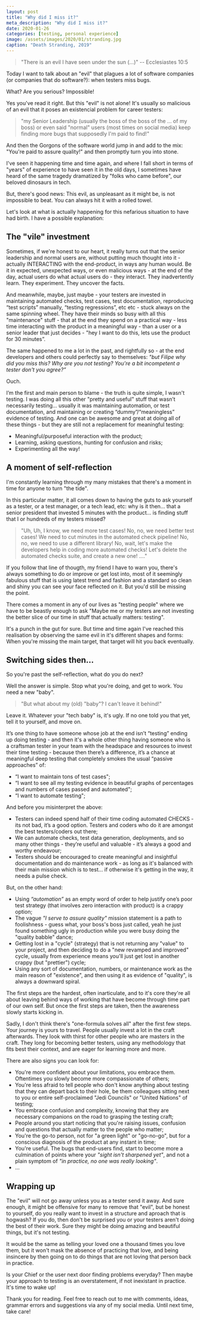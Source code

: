 ```yaml
---
layout: post
title: "Why did I miss it?"
meta_description: "Why did I miss it?"
date: 2020-01-26
categories: [testing, personal experience]
image: /assets/images/2020/01/stranding.jpg
caption: "Death Stranding, 2019"
---
```


> "There is an evil I have seen under the sun (...)" -- Ecclesiastes 10:5

Today I want to talk about an "evil" that plagues a lot of software companies (or companies that do software?): when testers miss bugs.

What? Are you serious? Impossible!

Yes you've read it right. But this "evil" is not alone! It's usually so malicious of an evil that it poses an existencial problem for career testers: 

> "my Senior Leadership (usually the boss of the boss of the ... of my boss) or even said "normal" users (most times on social media) keep finding more bugs that supposedly I'm paid to find!"

And then the Gorgons of the software world jump in and add to the mix: "You're paid to assure quality!" and then promptly turn you into stone.

I've seen it happening time and time again, and where I fall short in terms of "years" of experience to have seen it in the old days, I sometimes have heard of the same tragedy dramatized by "folks who came before", our beloved dinosaurs in tech.

But, there's good news: This evil, as unpleasant as it might be, is not impossible to beat. You can always hit it with a rolled towel.

Let's look at what is actually happening for this nefarious situation to have had birth. I have a possible explanation:

## The "vile" investment

Sometimes, if we're honest to our heart, it really turns out that the senior leadership and normal users are, without putting much thought into it - actually INTERACTING with the end-product, in ways any human would. Be it in expected, unexpected ways, or even malicious ways - at the end of the day, actual users do what actual users do - they interact. They inadvertently learn. They experiment. They uncover the facts.

And meanwhile, maybe, just maybe - your testers are invested in maintaining automated checks, test cases, test documentation, reproducing “test scripts” manually, “testing regressions”, etc etc - stuck always on the same spinning wheel. They have their minds so busy with all this "maintenance" stuff - that at the end they spend on a practical way - less time interacting with the product in a meaningful way - than a user or a senior leader that just decides - "hey I want to do this, lets use the product for 30 minutes”.

The same happened to me a lot in the past, and rightfully so - at the end developers and others could perfectly say to themselves: _"but Filipe why did you miss this? Why are you not testing? You're a bit incompetent a tester don't you agree?”_

Ouch.

I’m the first and main person to blame - the truth is quite simple, I wasn't testing. I was doing all this other "pretty and useful" stuff that wasn’t necessarily testing… usually it was maintaining automation, or test documentation, and maintaining or creating “dummy”/“meaningless” evidence of testing. And one can be awesome and great at doing all of these things - but they are still not a replacement for meaningful testing:
- Meaningful/purposeful interaction with the product;
- Learning, asking questions, hunting for confusion and risks;
- Experimenting all the way!


## A moment of self-reflection

I'm constantly learning through my many mistakes that there's a moment in time for anyone to turn "the tide".

In this particular matter, it all comes down to having the guts to ask yourself as a tester, or a test manager, or a tech lead, etc: why is it then… that a senior president that invested 5 minutes with the product… is finding stuff that I or hundreds of my testers missed?

> "Uh, Uh, I know, we need more test cases! No, no, we need better test cases! We need to cut minutes in the automated check pipeline! No, no, we need to use a different library! No, wait, let's make the developers help in coding more automated checks! Let's delete the automated checks suite, and create a new one! ...."

If you follow that line of thougth, my friend I have to warn you, there's always something to do or improve or get lost into, most of it seemingly fabulous stuff that is using latest trend and fashion and a standard so clean and shiny you can see your face reflected on it. But you'd still be missing the point.

There comes a moment in any of our lives as "testing people" where we have to be beastly enough to ask "Maybe me or my testers are not investing the better slice of our time in stuff that actually matters: testing".

It's a punch in the gut for sure. But time and time again I've reached this realisation by observing the same evil in it's different shapes and forms: When you're missing the main target, that target will hit you back eventually.

## Switching sides then...

So you're past the self-reflection, what do you do next?

Well the answer is simple. Stop what you're doing, and get to work. You need a new "baby".

> "But what about my (old) "baby"? I can't leave it behind!"

Leave it. Whatever your "tech baby" is, it's ugly. If no one told you that yet, tell it to yourself, and move on. 

It’s one thing to have someone whose job at the end isn’t “testing” ending up doing testing - and then it's a whole other thing having someone who is a craftsman tester in your team with the headspace and resources to invest their time testing - because then there’s a difference, it’s a chance at meaningful deep testing that completely smokes the usual “passive approaches” of:
- “I want to maintain tons of test cases";
- “I want to see all my testing evidence in beautiful graphs of percentages and numbers of cases passed and automated";
- “I want to automate testing";

And before you misinterpret the above:
- Testers can indeed spend half of their time coding automated CHECKS - its not bad, it’s a good option. Testers and coders who do it are amongst the best testers/coders out there;
- We can automate checks, test data generation, deployments, and so many other things - they’re useful and valuable - it’s always a good and worthy endeavour;
- Testers should be encouraged to create meaningful and insightful documentation and do maintenance work - as long as it's balanced with their main mission which is to test... if otherwise it's getting in the way, it needs a pulse check.

But, on the other hand:
- Using _“automation”_ as an empty word of order to help justify one’s poor test strategy (that involves zero interaction with product) is a crappy option;
- The vague _"I serve to assure quality"_ mission statement is a path to foolishness - guess what, your boss's boss just called, yeah he just found something ugly in production while you were busy doing the "quality babble" dance;
- Getting lost in a "cycle" (strategy) that is not returning any "value" to your project, and then deciding to do a "new revamped and improved" cycle, usually from experience means you'll just get lost in another crappy (but "prettier") cycle;
- Using any sort of documentation, numbers, or maintenance work as the main reason of "existence", and then using it as evidence of "quality", is always a downward spiral.

The first steps are the hardest, often inarticulate, and to it's core they're all about leaving behind ways of working that have become through time part of our own self. But once the first steps are taken, then the awareness slowly starts kicking in.

Sadly, I don't think there's "one-formula solves all" after the first few steps. Your journey is yours to travel. People usually invest a lot in the craft afterwards. They look with thirst for other people who are masters in the craft. They long for becoming better testers, using any methodology that fits best their context, and are eager for learning more and more.

There are also signs you can look for:

- You're more confident about your limitations, you embrace them. Oftentimes you slowly become more compassionate of others;
- You're less afraid to tell people who don't know anything about testing that they can depart back to their hole, be them colleagues sitting next to you or entire self-proclaimed "Jedi Councils" or "United Nations" of testing;
- You embrace confusion and complexity, knowing that they are necessary companions on the road to grasping the testing craft;
- People around you start noticing that you're raising issues, confusion and questions that actually matter to the people who matter;
- You're the go-to person, not for "a green light" or "go-no-go", but for a conscious diagnosis of the product at any instant in time;
- You're useful. The bugs that end-users find, start to become more a culmination of points where your _"sight isn't sharpened yet"_, and not a plain symptom of _"in practice, no one was really looking"_.
- ...

## Wrapping up

The "evil" will not go away unless you as a tester send it away. And sure enough, it might be offensive for many to remove that "evil", but be honest to yourself, do you really want to invest in a structure and aproach that is hogwash? If you do, then don't be surprised you or your testers aren't doing the best of their work. Sure they might be doing amazing and beautiful things, but it's not testing.

It would be the same as telling your loved one a thousand times you love them, but it won't mask the absence of practicing that love, and being insincere by then going on to do things that are not loving that person back in practice.

Is your Chief or the user next door finding problems everyday? Then maybe your approach to testing is an overstatement, if not inexistant in practice. It's time to wake up!

Thank you for reading. Feel free to reach out to me with comments, ideas, grammar errors and suggestions via any of my social media. Until next time, take care!